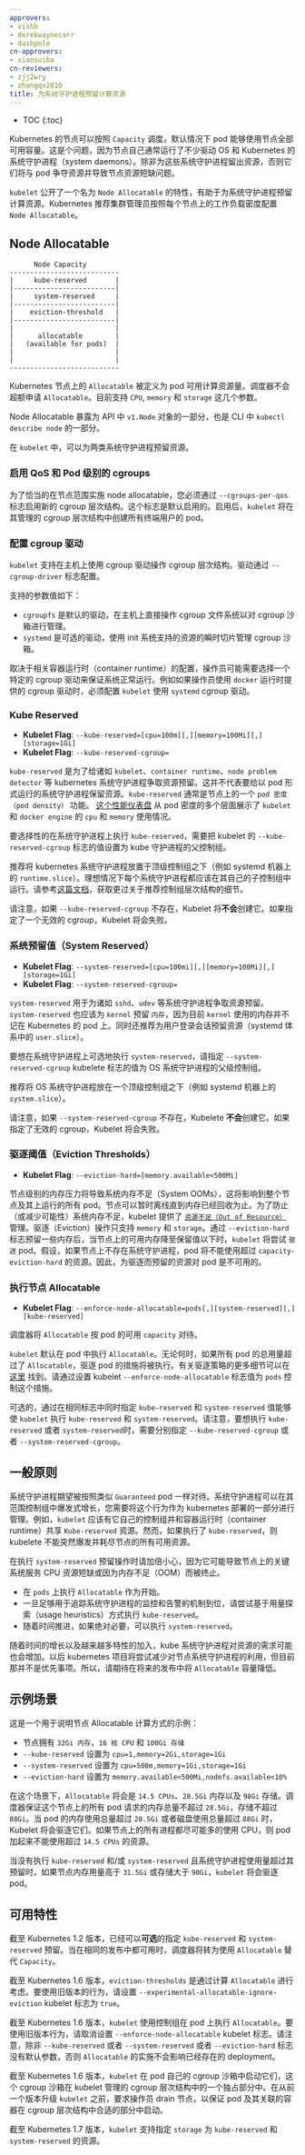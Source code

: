 ```yaml
---
approvers:
- vishh
- derekwaynecarr
- dashpole
cn-approvers:
- xiaosuiba
cn-reviewers:
- zjj2wry
- zhangqx2010
title: 为系统守护进程预留计算资源
---
```

<!--

---
approvers:
- vishh
- derekwaynecarr
- dashpole
  title: Reserve Compute Resources for System Daemons
---

-->

* TOC
{:toc}

<!--
Kubernetes nodes can be scheduled to `Capacity`. Pods can consume all the
available capacity on a node by default. This is an issue because nodes
typically run quite a few system daemons that power the OS and Kubernetes
itself. Unless resources are set aside for these system daemons, pods and system
daemons compete for resources and lead to resource starvation issues on the
node.
-->
Kubernetes 的节点可以按照 `Capacity` 调度。默认情况下 pod 能够使用节点全部可用容量。这是个问题，因为节点自己通常运行了不少驱动 OS 和 Kubernetes 的系统守护进程（system daemons）。除非为这些系统守护进程留出资源，否则它们将与 pod 争夺资源并导致节点资源短缺问题。

<!--
The `kubelet` exposes a feature named `Node Allocatable` that helps to reserve
compute resources for system daemons. Kubernetes recommends cluster
administrators to configure `Node Allocatable` based on their workload density
on each node.
-->
`kubelet` 公开了一个名为 `Node Allocatable` 的特性，有助于为系统守护进程预留计算资源。Kubernetes 推荐集群管理员按照每个节点上的工作负载密度配置 `Node Allocatable`。

<!--
## Node Allocatable
-->
## Node Allocatable

```text
      Node Capacity
---------------------------
|     kube-reserved       |
|-------------------------|
|     system-reserved     |
|-------------------------|
|    eviction-threshold   |
|-------------------------|
|                         |
|      allocatable        |
|   (available for pods)  |
|                         |
|                         |
---------------------------
```

<!--
`Allocatable` on a Kubernetes node is defined as the amount of compute resources
that are available for pods. The scheduler does not over-subscribe
`Allocatable`. `CPU`, `memory` and `storage` are supported as of now.
-->
Kubernetes 节点上的 `Allocatable` 被定义为 pod 可用计算资源量。调度器不会超额申请  `Allocatable`。目前支持 `CPU`, `memory` 和 `storage` 这几个参数。

<!--
Node Allocatable is exposed as part of `v1.Node` object in the API and as part
of `kubectl describe node` in the CLI.
-->
Node Allocatable 暴露为 API 中 `v1.Node` 对象的一部分，也是 CLI 中 `kubectl describe node` 的一部分。

<!--
Resources can be reserved for two categories of system daemons in the `kubelet`.
-->
在 `kubelet` 中，可以为两类系统守护进程预留资源。

<!--
### Enabling QoS and Pod level cgroups
-->
### 启用 QoS 和 Pod 级别的 cgroups

<!--
To properly enforce node allocatable constraints on the node, you must
enable the new cgroup hierarchy via the `--cgroups-per-qos` flag.  This flag is
enabled by default.  When enabled, the `kubelet` will parent all end-user pods
under a cgroup hierarchy managed by the `kubelet`.
-->
为了恰当的在节点范围实施 node allocatable，您必须通过 `--cgroups-per-qos` 标志启用新的 cgroup 层次结构。这个标志是默认启用的。启用后，`kubelet` 将在其管理的 cgroup 层次结构中创建所有终端用户的 pod。

<!--
### Configuring a cgroup driver
-->
### 配置 cgroup 驱动

<!--
The `kubelet` supports manipulation of the cgroup hierarchy on
the host using a cgroup driver. The driver is configured via the
`--cgroup-driver` flag.
-->
`kubelet` 支持在主机上使用 cgroup 驱动操作 cgroup 层次结构。驱动通过 `--cgroup-driver` 标志配置。

<!--
The supported values are the following:

* `cgroupfs` is the default driver that performs direct manipulation of the
  cgroup filesystem on the host in order to manage cgroup sandboxes.
* `systemd` is an alternative driver that manages cgroup sandboxes using
  transient slices for resources that are supported by that init system.
  -->
支持的参数值如下：

* `cgroupfs` 是默认的驱动，在主机上直接操作 cgroup 文件系统以对 cgroup 沙箱进行管理。
* `systemd` 是可选的驱动，使用 init 系统支持的资源的瞬时切片管理 cgroup 沙箱。

<!--
Depending on the configuration of the associated container runtime,
operators may have to choose a particular cgroup driver to ensure
proper system behavior.  For example, if operators use the `systemd`
cgroup driver provided by the `docker` runtime, the `kubelet` must
be configured to use the `systemd` cgroup driver.
-->
取决于相关容器运行时（container runtime）的配置，操作员可能需要选择一个特定的 cgroup 驱动来保证系统正常运行。例如如果操作员使用 `docker` 运行时提供的 cgroup 驱动时，必须配置 `kubelet` 使用 `systemd` cgroup 驱动。

<!--
### Kube Reserved
-->
### Kube Reserved

- **Kubelet Flag**: `--kube-reserved=[cpu=100m][,][memory=100Mi][,][storage=1Gi]`
- **Kubelet Flag**: `--kube-reserved-cgroup=`

<!--
`kube-reserved` is meant to capture resource reservation for kubernetes system
daemons like the `kubelet`, `container runtime`, `node problem detector`, etc.
It is not meant to reserve resources for system daemons that are run as pods.
`kube-reserved` is typically a function of `pod density` on the nodes. [This
performance dashboard](http://node-perf-dash.k8s.io/#/builds) exposes `cpu` and
`memory` usage profiles of `kubelet` and `docker engine` at multiple levels of
pod density. [This blog
post](http://blog.kubernetes.io/2016/11/visualize-kubelet-performance-with-node-dashboard.html)
explains how the dashboard can be interpreted to come up with a suitable
`kube-reserved` reservation.
-->
`kube-reserved` 是为了给诸如 `kubelet`、`container runtime`、`node problem detector` 等 kubernetes 系统守护进程争取资源预留。这并不代表要给以 pod 形式运行的系统守护进程保留资源。`kube-reserved` 通常是节点上的一个 `pod 密度（pod density）` 功能。 [这个性能仪表盘](http://node-perf-dash.k8s.io/#/builds) 从 pod 密度的多个层面展示了 `kubelet` 和 `docker engine` 的 `cpu` 和 `memory` 使用情况。

<!--
To optionally enforce `kube-reserved` on system daemons, specify the parent
control group for kube daemons as the value for `--kube-reserved-cgroup` kubelet
flag.
-->
要选择性的在系统守护进程上执行 `kube-reserved`，需要把  kubelet 的 `--kube-reserved-cgroup` 标志的值设置为 kube 守护进程的父控制组。

<!--
It is recommended that the kubernetes system daemons are placed under a top
level control group (`runtime.slice` on systemd machines for example). Each
system daemon should ideally run within its own child control group. Refer to
[this
doc](https://git.k8s.io/community/contributors/design-proposals/node-allocatable.md#recommended-cgroups-setup)
for more details on recommended control group hierarchy.
-->
推荐将 kubernetes 系统守护进程放置于顶级控制组之下（例如 systemd 机器上的 `runtime.slice`）。理想情况下每个系统守护进程都应该在其自己的子控制组中运行。请参考[这篇文档](https://git.k8s.io/community/contributors/design-proposals/node-allocatable.md#recommended-cgroups-setup)，获取更过关于推荐控制组层次结构的细节。

<!--
Note that Kubelet **does not** create `--kube-reserved-cgroup` if it doesn't
exist. Kubelet will fail if an invalid cgroup is specified.
-->
请注意，如果 `--kube-reserved-cgroup` 不存在，Kubelet 将**不会**创建它。如果指定了一个无效的 cgroup，Kubelet 将会失败。

<!--
### System Reserved
-->
### 系统预留值（System Reserved）

- **Kubelet Flag**: `--system-reserved=[cpu=100mi][,][memory=100Mi][,][storage=1Gi]`
- **Kubelet Flag**: `--system-reserved-cgroup=`

<!--
`system-reserved` is meant to capture resource reservation for OS system daemons
like `sshd`, `udev`, etc. `system-reserved` should reserve `memory` for the
`kernel` too since `kernel` memory is not accounted to pods in Kubernetes at this time.
Reserving resources for user login sessions is also recommended (`user.slice` in
systemd world).
-->
`system-reserved` 用于为诸如 `sshd`、`udev` 等系统守护进程争取资源预留。`system-reserved` 也应该为 `kernel` 预留 `内存`，因为目前 `kernel` 使用的内存并不记在 Kubernetes 的 pod 上。同时还推荐为用户登录会话预留资源（systemd 体系中的 `user.slice`）。

<!--
To optionally enforce `system-reserved` on system daemons, specify the parent
control group for OS system daemons as the value for `--system-reserved-cgroup`
kubelet flag.
-->
要想在系统守护进程上可选地执行 `system-reserved`，请指定 `--system-reserved-cgroup` kubelete 标志的值为 OS 系统守护进程的父级控制组。

<!--
It is recommended that the OS system daemons are placed under a top level
control group (`system.slice` on systemd machines for example).
-->
推荐将 OS 系统守护进程放在一个顶级控制组之下（例如 systemd 机器上的`system.slice`）。

<!--
Note that Kubelet **does not** create `--system-reserved-cgroup` if it doesn't
exist. Kubelet will fail if an invalid cgroup is specified.
-->
请注意，如果 `--system-reserved-cgroup` 不存在，Kubelete **不会**创建它。如果指定了无效的 cgroup，Kubelet 将会失败。

<!--
### Eviction Thresholds
-->
### 驱逐阈值（Eviction Thresholds）

- **Kubelet Flag**: `--eviction-hard=[memory.available<500Mi]`

<!--
Memory pressure at the node level leads to System OOMs which affects the entire
node and all pods running on it. Nodes can go offline temporarily until memory
has been reclaimed. To avoid (or reduce the probability of) system OOMs kubelet
provides [`Out of Resource`](./out-of-resource.md) management. Evictions are
supported for `memory` and `storage` only. By reserving some memory via
`--eviction-hard` flag, the `kubelet` attempts to `evict` pods whenever memory
availability on the node drops below the reserved value. Hypothetically, if
system daemons did not exist on a node, pods cannot use more than `capacity -eviction-hard`. For this reason, resources reserved for evictions are not
available for pods.
-->
节点级别的内存压力将导致系统内存不足（System OOMs），这将影响到整个节点及其上运行的所有 pod。节点可以暂时离线直到内存已经回收为止。为了防止（或减少可能性）系统内存不足，kubelet 提供了 [`资源不足（Out of Resource）`](./out-of-resource.md) 管理。驱逐（Eviction）操作只支持  `memory` 和 `storage`。通过 `--eviction-hard` 标志预留一些内存后，当节点上的可用内存降至保留值以下时，`kubelet` 将尝试 `驱逐` pod。假设，如果节点上不存在系统守护进程，pod 将不能使用超过 `capacity-eviction-hard` 的资源。因此，为驱逐而预留的资源对 pod 是不可用的。

<!--
### Enforcing Node Allocatable
-->
### 执行节点 Allocatable

- **Kubelet Flag**: `--enforce-node-allocatable=pods[,][system-reserved][,][kube-reserved]`

<!--
The scheduler treats `Allocatable` as the available `capacity` for pods.
-->
调度器将 `Allocatable` 按 pod 的可用 `capacity` 对待。

<!--
`kubelet` enforce `Allocatable` across pods by default. Enforcement is performed
by evicting pods whenever the overall usage across all pods exceeds
`Allocatable`. More details on eviction policy can be found
[here](./out-of-resource.md#eviction-policy). This enforcement is controlled by
specifying `pods` value to the kubelet flag `--enforce-node-allocatable`.
-->
`kubelet` 默认在 pod 中执行 `Allocatable`。无论何时，如果所有 pod 的总用量超过了 `Allocatable`，驱逐 pod 的措施将被执行。有关驱逐策略的更多细节可以在 [这里](./out-of-resource.md#eviction-policy) 找到。请通过设置 kubelet `--enforce-node-allocatable` 标志值为 `pods` 控制这个措施。

<!--
Optionally, `kubelet` can be made to enforce `kube-reserved` and
`system-reserved` by specifying `kube-reserved` & `system-reserved` values in
the same flag. Note that to enforce `kube-reserved` or `system-reserved`,
`--kube-reserved-cgroup` or `--system-reserved-cgroup` needs to be specified
respectively.
-->
可选的，通过在相同标志中同时指定 `kube-reserved` 和 `system-reserved` 值能够使 `kubelet` 执行 `kube-reserved` 和 `system-reserved`。请注意，要想执行 `kube-reserved` 或者 `system-reserved`时，需要分别指定 `--kube-reserved-cgroup` 或者 `--system-reserved-cgroup`。

<!--
## General Guidelines
-->
## 一般原则

<!--
System daemons are expected to be treated similar to `Guaranteed` pods. System
daemons can burst within their bounding control groups and this behavior needs
to be managed as part of kubernetes deployments. For example, `kubelet` should
have its own control group and share `Kube-reserved` resources with the
container runtime. However, Kubelet cannot burst and use up all available Node
resources if `kube-reserved` is enforced.
-->
系统守护进程期望被按照类似 `Guaranteed` pod 一样对待。系统守护进程可以在其范围控制组中爆发式增长，您需要将这个行为作为 kubernetes 部署的一部分进行管理。例如，`kubelet` 应该有它自己的控制组并和容器运行时（container runtime）共享 `Kube-reserved` 资源。然而，如果执行了 `kube-reserved`，则 kubelete 不能突然爆发并耗尽节点的所有可用资源。

<!--
Be extra careful while enforcing `system-reserved` reservation since it can lead
to critical system services being CPU starved or OOM killed on the node. The
recommendation is to enforce `system-reserved` only if a user has profiled their
nodes exhaustively to come up with precise estimates and is confident in their
ability to recover if any process in that group is oom_killed.
-->
在执行 `system-reserved` 预留操作时请加倍小心，因为它可能导致节点上的关键系统服务 CPU 资源短缺或因为内存不足（OOM）而被终止。

<!--
* To begin with enforce `Allocatable` on `pods`.
* Once adequate monitoring and alerting is in place to track kube system
  daemons, attempt to enforce `kube-reserved` based on usage heuristics.
* If absolutely necessary, enforce `system-reserved` over time.
  -->
* 在 `pods` 上执行 `Allocatable` 作为开始。
* 一旦足够用于追踪系统守护进程的监控和告警的机制到位，请尝试基于用量探索（usage heuristics）方式执行 `kube-reserved`。
* 随着时间推进，如果绝对必要，可以执行 `system-reserved`。

<!--
The resource requirements of kube system daemons may grow over time as more and
more features are added. Over time, kubernetes project will attempt to bring
down utilization of node system daemons, but that is not a priority as of now.
So expect a drop in `Allocatable` capacity in future releases.
-->
随着时间的增长以及越来越多特性的加入，kube 系统守护进程对资源的需求可能也会增加。以后 kubernetes 项目将尝试减少对节点系统守护进程的利用，但目前那并不是优先事项。所以，请期待在将来的发布中将 `Allocatable` 容量降低。

<!--
## Example Scenario
-->
## 示例场景

<!--
Here is an example to illustrate Node Allocatable computation:
-->
这是一个用于说明节点 Allocatable 计算方式的示例：

<!--
* Node has `32Gi` of `memory`, `16 CPUs` and `100Gi` of `Storage`
* `--kube-reserved` is set to `cpu=1,memory=2Gi,storage=1Gi`
* `--system-reserved` is set to `cpu=500m,memory=1Gi,storage=1Gi`
* `--eviction-hard` is set to `memory.available<500Mi,nodefs.available<10%`
  -->
* 节点拥有 `32Gi 内存`，`16 核 CPU` 和 `100Gi 存储`
* `--kube-reserved` 设置为 `cpu=1,memory=2Gi,storage=1Gi`
* `--system-reserved` 设置为 `cpu=500m,memory=1Gi,storage=1Gi`
* `--eviction-hard` 设置为 `memory.available<500Mi,nodefs.available<10%` 

<!--
Under this scenario, `Allocatable` will be `14.5 CPUs`, `28.5Gi` of memory and
`98Gi` of local storage.
Scheduler ensures that the total memory `requests` across all pods on this node does
not exceed `28.5Gi` and storage doesn't exceed `88Gi`.
Kubelet evicts pods whenever the overall memory usage exceeds across pods exceed `28.5Gi`,
or if overall disk usage exceeds `88Gi` If all processes on the node consume as
much CPU as they can, pods together cannot consume more than `14.5 CPUs`.
-->
在这个场景下，`Allocatable` 将会是 `14.5 CPUs`、`28.5Gi` 内存以及 `98Gi` 存储。调度器保证这个节点上的所有 pod 请求的内存总量不超过 `28.5Gi`，存储不超过 `88Gi`。当 pod 的内存使用总量超过 `28.5Gi` 或者磁盘使用总量超过 `88Gi` 时，Kubelet 将会驱逐它们。如果节点上的所有进程都尽可能多的使用 CPU，则 pod 加起来不能使用超过 `14.5 CPUs` 的资源。

<!--
If `kube-reserved` and/or `system-reserved` is not enforced and system daemons
exceed their reservation, `kubelet` evicts pods whenever the overall node memory
usage is higher than `31.5Gi` or `storage` is greater than `90Gi`
-->
当没有执行 `kube-reserved` 和/或 `system-reserved` 且系统守护进程使用量超过其预留时，如果节点内存用量高于 `31.5Gi` 或存储大于 `90Gi`，`kubelet` 将会驱逐 pod。

<!--
## Feature Availability
-->
## 可用特性

<!--
As of Kubernetes version 1.2, it has been possible to **optionally** specify
`kube-reserved` and `system-reserved` reservations. The scheduler switched to
using `Allocatable` instead of `Capacity` when available in the same release.
-->
截至 Kubernetes 1.2 版本，已经可以**可选**的指定 `kube-reserved` 和 `system-reserved` 预留。当在相同的发布中都可用时，调度器将转为使用 `Allocatable` 替代 `Capacity`。

<!--
As of Kubernetes version 1.6, `eviction-thresholds` are being considered by
computing `Allocatable`. To revert to the old behavior set
`--experimental-allocatable-ignore-eviction` kubelet flag to `true`.
-->
截至 Kubernetes 1.6 版本，`eviction-thresholds` 是通过计算 `Allocatable` 进行考虑。要使用旧版本的行为，请设置 `--experimental-allocatable-ignore-eviction` kubelet 标志为 `true`。

<!--
As of Kubernetes version 1.6, `kubelet` enforces `Allocatable` on pods using
control groups. To revert to the old behavior unset `--enforce-node-allocatable`
kubelet flag. Note that unless `--kube-reserved`, or `--system-reserved` or
`--eviction-hard` flags have non-default values, `Allocatable` enforcement does
not affect existing deployments.
-->
截至 Kubernetes 1.6 版本，`kubelet` 使用控制组在 pod 上执行 `Allocatable`。要使用旧版本行为，请取消设置 `--enforce-node-allocatable` kubelet 标志。请注意，除非 `--kube-reserved` 或者 `--system-reserved` 或者 `--eviction-hard` 标志没有默认参数，否则 `Allocatable` 的实施不会影响已经存在的 deployment。

<!--
As of Kubernetes version 1.6, `kubelet` launches pods in their own cgroup
sandbox in a dedicated part of the cgroup hierarchy it manages.  Operators are
required to drain their nodes prior to upgrade of the `kubelet` from prior
versions in order to ensure pods and their associated containers are launched in
the proper part of the cgroup hierarchy.
-->
截至 Kubernetes 1.6 版本，`kubelet` 在 pod 自己的 cgroup 沙箱中启动它们，这个 cgroup 沙箱在 kubelet 管理的 cgroup 层次结构中的一个独占部分中。在从前一个版本升级 `kubelet` 之前，要求操作员 drain 节点，以保证 pod 及其关联的容器在 cgroup 层次结构中合适的部分中启动。

<!--
As of Kubernetes version 1.7, `kubelet` supports specifying `storage` as a resource
for `kube-reserved` and `system-reserved`.
-->
截至 Kubernetes 1.7 版本，`kubelet` 支持指定 `storage` 为 `kube-reserved` 和 `system-reserved` 的资源。
